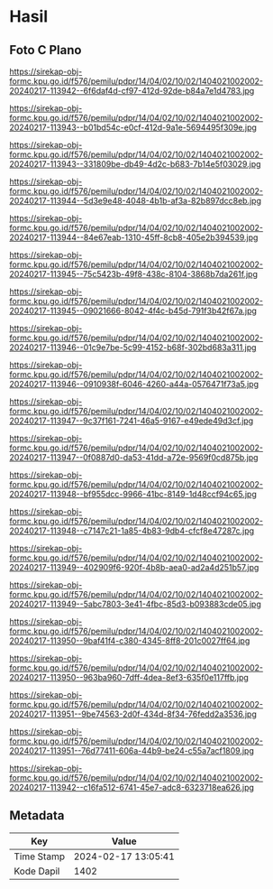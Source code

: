 # Hasil

## Foto C Plano

https://sirekap-obj-formc.kpu.go.id/f576/pemilu/pdpr/14/04/02/10/02/1404021002002-20240217-113942--6f6daf4d-cf97-412d-92de-b84a7e1d4783.jpg

https://sirekap-obj-formc.kpu.go.id/f576/pemilu/pdpr/14/04/02/10/02/1404021002002-20240217-113943--b01bd54c-e0cf-412d-9a1e-5694495f309e.jpg

https://sirekap-obj-formc.kpu.go.id/f576/pemilu/pdpr/14/04/02/10/02/1404021002002-20240217-113943--331809be-db49-4d2c-b683-7b14e5f03029.jpg

https://sirekap-obj-formc.kpu.go.id/f576/pemilu/pdpr/14/04/02/10/02/1404021002002-20240217-113944--5d3e9e48-4048-4b1b-af3a-82b897dcc8eb.jpg

https://sirekap-obj-formc.kpu.go.id/f576/pemilu/pdpr/14/04/02/10/02/1404021002002-20240217-113944--84e67eab-1310-45ff-8cb8-405e2b394539.jpg

https://sirekap-obj-formc.kpu.go.id/f576/pemilu/pdpr/14/04/02/10/02/1404021002002-20240217-113945--75c5423b-49f8-438c-8104-3868b7da261f.jpg

https://sirekap-obj-formc.kpu.go.id/f576/pemilu/pdpr/14/04/02/10/02/1404021002002-20240217-113945--09021666-8042-4f4c-b45d-791f3b42f67a.jpg

https://sirekap-obj-formc.kpu.go.id/f576/pemilu/pdpr/14/04/02/10/02/1404021002002-20240217-113946--01c9e7be-5c99-4152-b68f-302bd683a311.jpg

https://sirekap-obj-formc.kpu.go.id/f576/pemilu/pdpr/14/04/02/10/02/1404021002002-20240217-113946--0910938f-6046-4260-a44a-0576471f73a5.jpg

https://sirekap-obj-formc.kpu.go.id/f576/pemilu/pdpr/14/04/02/10/02/1404021002002-20240217-113947--9c37f161-7241-46a5-9167-e49ede49d3cf.jpg

https://sirekap-obj-formc.kpu.go.id/f576/pemilu/pdpr/14/04/02/10/02/1404021002002-20240217-113947--0f0887d0-da53-41dd-a72e-9569f0cd875b.jpg

https://sirekap-obj-formc.kpu.go.id/f576/pemilu/pdpr/14/04/02/10/02/1404021002002-20240217-113948--bf955dcc-9966-41bc-8149-1d48ccf94c65.jpg

https://sirekap-obj-formc.kpu.go.id/f576/pemilu/pdpr/14/04/02/10/02/1404021002002-20240217-113948--c7147c21-1a85-4b83-9db4-cfcf8e47287c.jpg

https://sirekap-obj-formc.kpu.go.id/f576/pemilu/pdpr/14/04/02/10/02/1404021002002-20240217-113949--402909f6-920f-4b8b-aea0-ad2a4d251b57.jpg

https://sirekap-obj-formc.kpu.go.id/f576/pemilu/pdpr/14/04/02/10/02/1404021002002-20240217-113949--5abc7803-3e41-4fbc-85d3-b093883cde05.jpg

https://sirekap-obj-formc.kpu.go.id/f576/pemilu/pdpr/14/04/02/10/02/1404021002002-20240217-113950--9baf41f4-c380-4345-8ff8-201c0027ff64.jpg

https://sirekap-obj-formc.kpu.go.id/f576/pemilu/pdpr/14/04/02/10/02/1404021002002-20240217-113950--963ba960-7dff-4dea-8ef3-635f0e117ffb.jpg

https://sirekap-obj-formc.kpu.go.id/f576/pemilu/pdpr/14/04/02/10/02/1404021002002-20240217-113951--9be74563-2d0f-434d-8f34-76fedd2a3536.jpg

https://sirekap-obj-formc.kpu.go.id/f576/pemilu/pdpr/14/04/02/10/02/1404021002002-20240217-113951--76d77411-606a-44b9-be24-c55a7acf1809.jpg

https://sirekap-obj-formc.kpu.go.id/f576/pemilu/pdpr/14/04/02/10/02/1404021002002-20240217-113942--c16fa512-6741-45e7-adc8-6323718ea626.jpg


## Metadata

| Key        | Value               |
| ---------- | ------------------- |
| Time Stamp | 2024-02-17 13:05:41 |
| Kode Dapil | 1402                |



